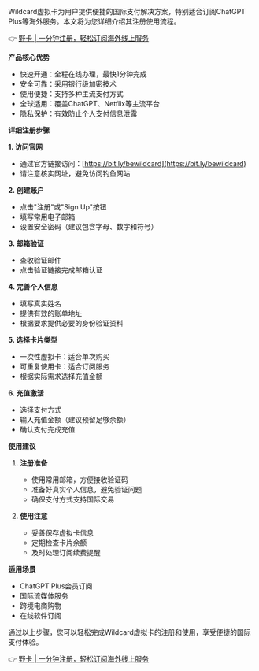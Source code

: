 Wildcard虚拟卡为用户提供便捷的国际支付解决方案，特别适合订阅ChatGPT Plus等海外服务。本文将为您详细介绍其注册使用流程。

👉 [野卡 | 一分钟注册，轻松订阅海外线上服务](https://bit.ly/bewildcard)

**产品核心优势**

- 快速开通：全程在线办理，最快1分钟完成
- 安全可靠：采用银行级加密技术
- 使用便捷：支持多种主流支付方式
- 全球适用：覆盖ChatGPT、Netflix等主流平台
- 隐私保护：有效防止个人支付信息泄露

**详细注册步骤**

**1. 访问官网**
- 通过官方链接访问：[https://bit.ly/bewildcard](https://bit.ly/bewildcard)
- 请注意核实网址，避免访问钓鱼网站

**2. 创建账户**
- 点击"注册"或"Sign Up"按钮
- 填写常用电子邮箱
- 设置安全密码（建议包含字母、数字和符号）

**3. 邮箱验证**
- 查收验证邮件
- 点击验证链接完成邮箱认证

**4. 完善个人信息**
- 填写真实姓名
- 提供有效的账单地址
- 根据要求提供必要的身份验证资料

**5. 选择卡片类型**
- 一次性虚拟卡：适合单次购买
- 可重复使用卡：适合订阅服务
- 根据实际需求选择充值金额

**6. 充值激活**
- 选择支付方式
- 输入充值金额（建议预留足够余额）
- 确认支付完成充值

**使用建议**

1. **注册准备**
   - 使用常用邮箱，方便接收验证码
   - 准备好真实个人信息，避免验证问题
   - 确保支付方式支持国际交易

2. **使用注意**
   - 妥善保存虚拟卡信息
   - 定期检查卡片余额
   - 及时处理订阅续费提醒

**适用场景**

- ChatGPT Plus会员订阅
- 国际流媒体服务
- 跨境电商购物
- 在线软件订阅

通过以上步骤，您可以轻松完成Wildcard虚拟卡的注册和使用，享受便捷的国际支付体验。

👉 [野卡 | 一分钟注册，轻松订阅海外线上服务](https://bit.ly/bewildcard)